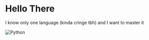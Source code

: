 # Hello There
I know only one language (kinda cringe tbh) and I want to master it 

![Python](https://img.shields.io/badge/Python-yellow?style=for-the-badge&logo=python&logoColor=white)
